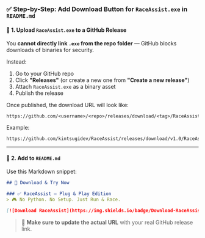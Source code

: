 

### ✅ Step-by-Step: Add Download Button for `RaceAssist.exe` in `README.md`

#### 🧾 1. Upload `RaceAssist.exe` to a GitHub Release

You **cannot directly link `.exe` from the repo folder** — GitHub blocks downloads of binaries for security.

Instead:

1. Go to your GitHub repo
2. Click **"Releases"** (or create a new one from **"Create a new release"**)
3. Attach `RaceAssist.exe` as a binary asset
4. Publish the release

Once published, the download URL will look like:

```
https://github.com/<username>/<repo>/releases/download/<tag>/RaceAssist.exe
```

Example:

```
https://github.com/kintsugidev/RaceAssist/releases/download/v1.0/RaceAssist.exe
```

---

#### 🧩 2. Add to `README.md`

Use this Markdown snippet:

```md
## 🔽 Download & Try Now

### ✅ RaceAssist – Plug & Play Edition  
> 🎮 No Python. No Setup. Just Run & Race.

[![Download RaceAssist](https://img.shields.io/badge/Download-RaceAssist.exe-blue?logo=windows)](https://github.com/kintsugidev/RaceAssist/releases/download/v1.0/RaceAssist.exe)
```

> 📝 **Make sure to update the actual URL** with your real GitHub release link.

